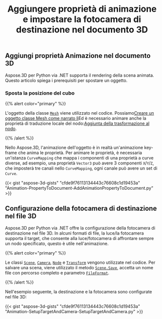 ﻿---
title: Aggiungere proprietà di animazione e impostare la fotocamera di destinazione nel documento 3D
type: docs
weight: 10
url: /it/python-net/add-animation-property-and-setup-target-camera-in-3d-document/
description: Nello Aspose.3D, l'animazione dell'oggetto è in realtà un'animazione key-frame che anima le proprietà. Per animare le proprietà, è necessaria un'istanza CurveMapping che mappa i componenti di una proprietà a curve diverse, ad esempio, una proprietà Vector3 può avere 3 componenti X/Y/Z, che imposteranno tre canali in CurveMapping, ogni canale può avere un insieme di curve.
---
## **Aggiungi proprietà Animazione nel documento 3D**
Aspose.3D per Python via .NET supporta il rendering della scena animata. Questo articolo spiega i prerequisiti per spostare un oggetto.
### **Sposta la posizione del cubo**
{{% alert color="primary" %}}

L'oggetto della classe [`Mesh`](https://reference.aspose.com/3d/net/aspose.threed.entities/mesh) viene utilizzato nel codice. Possiamo[Creare un oggetto classe Mesh come narrato lì](/3d/it/net/create-and-read-an-existing-3d-scene/)Ed è necessario animare anche la proprietà di traduzione locale del nodo:[Aggiunta della trasformazione al nodo](/3d/it/net/adding-transformation-to-the-node/).

{{% /alert %}}

Nello Aspose.3D, l'animazione dell'oggetto è in realtà un'animazione key-frame che anima le proprietà. Per animare le proprietà, è necessaria un'istanza `CurveMapping` che mappa i componenti di una proprietà a curve diverse, ad esempio, una proprietà `Vector3` può avere 3 componenti `X`/`Y`/`Z`, che imposterà tre canali nello `CurveMapping`, ogni canale può avere un set di `Curve`.

{{< gist "aspose-3d-gists" "cfde9f76113134443c76608c1d19453a" "Animation-PropertyToDocument-AddAnimationPropertyToDocument.py" >}}
## **Configurazione della fotocamera di destinazione nel file 3D**
Aspose.3D per Python via .NET offre la configurazione della fotocamera di destinazione nel file 3D. In alcuni formati di file, la luce/la fotocamera supporta il target, che consente alla luce/fotocamera di affrontare sempre un nodo specificato, questo è utile nell'animazione.

{{% alert color="primary" %}}

Le classi [`Scene`](https://reference.aspose.com/3d/net/aspose.threed/scene), [`Camera`](https://reference.aspose.com/3d/net/aspose.threed.entities/camera), [`Node`](https://reference.aspose.com/3d/net/aspose.threed/node) e [`Transform`](https://reference.aspose.com/3d/net/aspose.threed/transform) vengono utilizzate nel codice. Per salvare una scena, viene utilizzato il metodo [`Scene.Save`](https://reference.aspose.com/3d/net/aspose.threed/scene/methods/save), accetta un nome file con percorso completo e parametro [`FileFormat`](https://reference.aspose.com/3d/net/aspose.threed/fileformat).

{{% /alert %}}

Nell'esempio seguente, la destinazione e la fotocamera sono configurate nel file 3D:

{{< gist "aspose-3d-gists" "cfde9f76113134443c76608c1d19453a" "Animation-SetupTargetAndCamera-SetupTargetAndCamera.py" >}}
